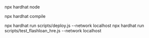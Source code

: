 npx hardhat node

npx hardhat compile

npx hardhat run scripts/deploy.js --network localhost
npx hardhat run scripts/test_flashloan_hre.js --network localhost

